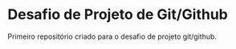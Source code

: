 # Desafio de Projeto de Git/Github
Primeiro repositório criado para o desafio de projeto git/github.
